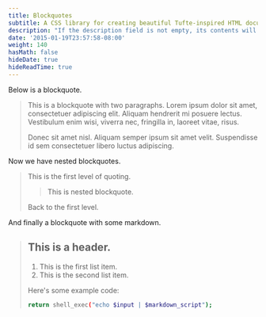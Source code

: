 ```yaml
---
title: Blockquotes
subtitle: A CSS library for creating beautiful Tufte-inspired HTML documents.
description: "If the description field is not empty, its contents will show in the home page instead of the first 140 characters of the post."
date: '2015-01-19T23:57:58-08:00'
weight: 140
hasMath: false
hideDate: true
hideReadTime: true
---
```


Below is a blockquote.

> This is a blockquote with two paragraphs. Lorem ipsum dolor sit amet,
> consectetuer adipiscing elit. Aliquam hendrerit mi posuere lectus.
> Vestibulum enim wisi, viverra nec, fringilla in, laoreet vitae, risus.
>
> Donec sit amet nisl. Aliquam semper ipsum sit amet velit. Suspendisse
> id sem consectetuer libero luctus adipiscing.

<!--more-->

Now we have nested blockquotes.

> This is the first level of quoting.
>
> > This is nested blockquote.
>
> Back to the first level.

And finally a blockquote with some markdown.

> ## This is a header.
> 
> 1.   This is the first list item.
> 2.   This is the second list item.
> 
> Here's some example code:
> 
> ```sh
> return shell_exec("echo $input | $markdown_script");
> ```
